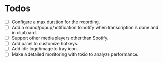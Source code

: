 # Todos

- [ ] Configure a max duration for the recording.
- [ ] Add a sound/popup/notification to notify when transcription is done and in clipboard.
- [ ] Support other media players other than Spotify.
- [ ] Add panel to customize hotkeys.
- [ ] Add idle logo/image to tray icon.
- [ ] Make a detailed monitoring with tokio to analyze performance.
